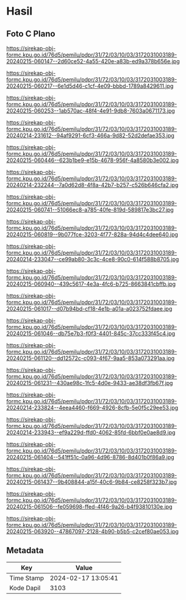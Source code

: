 # Hasil

## Foto C Plano

https://sirekap-obj-formc.kpu.go.id/76d5/pemilu/pdpr/31/72/03/10/03/3172031003189-20240215-060147--2d60ce52-4a55-420e-a83b-ed9a378b656e.jpg

https://sirekap-obj-formc.kpu.go.id/76d5/pemilu/pdpr/31/72/03/10/03/3172031003189-20240215-060217--6e1d5d46-c1cf-4e09-bbbd-1789a8429611.jpg

https://sirekap-obj-formc.kpu.go.id/76d5/pemilu/pdpr/31/72/03/10/03/3172031003189-20240215-060253--1ab570ac-48f4-4e91-9db8-7603a0671173.jpg

https://sirekap-obj-formc.kpu.go.id/76d5/pemilu/pdpr/31/72/03/10/03/3172031003189-20240214-231612--94af9291-6cf3-466a-9d82-52d2defae353.jpg

https://sirekap-obj-formc.kpu.go.id/76d5/pemilu/pdpr/31/72/03/10/03/3172031003189-20240215-060446--623b1be9-e15b-4678-956f-4a8580b3e002.jpg

https://sirekap-obj-formc.kpu.go.id/76d5/pemilu/pdpr/31/72/03/10/03/3172031003189-20240214-232244--7a0d62d8-4f8a-42b7-b257-c526b646cfa2.jpg

https://sirekap-obj-formc.kpu.go.id/76d5/pemilu/pdpr/31/72/03/10/03/3172031003189-20240215-060741--51066ec8-a785-40fe-819d-589817e3bc27.jpg

https://sirekap-obj-formc.kpu.go.id/76d5/pemilu/pdpr/31/72/03/10/03/3172031003189-20240215-060819--9b077fce-3203-4f77-828a-94d4c4dee640.jpg

https://sirekap-obj-formc.kpu.go.id/76d5/pemilu/pdpr/31/72/03/10/03/3172031003189-20240214-233047--ce99ab80-3c3c-4ce8-90c0-614f588b8705.jpg

https://sirekap-obj-formc.kpu.go.id/76d5/pemilu/pdpr/31/72/03/10/03/3172031003189-20240215-060940--439c5617-4e3a-4fc6-b725-8663841cbffb.jpg

https://sirekap-obj-formc.kpu.go.id/76d5/pemilu/pdpr/31/72/03/10/03/3172031003189-20240215-061017--d07b94bd-cf18-4e1b-a01a-a023752fdaee.jpg

https://sirekap-obj-formc.kpu.go.id/76d5/pemilu/pdpr/31/72/03/10/03/3172031003189-20240215-061046--db75e7b3-f0f3-4401-845c-37cc333f45c4.jpg

https://sirekap-obj-formc.kpu.go.id/76d5/pemilu/pdpr/31/72/03/10/03/3172031003189-20240215-061120--dd12572c-c093-4f67-9aa5-853a073291aa.jpg

https://sirekap-obj-formc.kpu.go.id/76d5/pemilu/pdpr/31/72/03/10/03/3172031003189-20240215-061231--430ae98c-1fc5-4d0e-9433-ae38df3fb67f.jpg

https://sirekap-obj-formc.kpu.go.id/76d5/pemilu/pdpr/31/72/03/10/03/3172031003189-20240214-233824--4eea4460-f669-4926-8cfb-5e0f5c29ee53.jpg

https://sirekap-obj-formc.kpu.go.id/76d5/pemilu/pdpr/31/72/03/10/03/3172031003189-20240214-233943--ef9a229d-ffd0-4062-85fd-6bbf0e0ae8d9.jpg

https://sirekap-obj-formc.kpu.go.id/76d5/pemilu/pdpr/31/72/03/10/03/3172031003189-20240215-061404--541ff51c-0a96-4d96-8786-8d401b0f86a9.jpg

https://sirekap-obj-formc.kpu.go.id/76d5/pemilu/pdpr/31/72/03/10/03/3172031003189-20240215-061437--9b408844-a15f-40c6-9b84-ce8258f323b7.jpg

https://sirekap-obj-formc.kpu.go.id/76d5/pemilu/pdpr/31/72/03/10/03/3172031003189-20240215-061506--fe059698-ffed-4f46-9a26-b4f93810130e.jpg

https://sirekap-obj-formc.kpu.go.id/76d5/pemilu/pdpr/31/72/03/10/03/3172031003189-20240215-063920--47867097-2128-4b90-b5b5-c2cef80ae053.jpg


## Metadata

| Key        | Value               |
| ---------- | ------------------- |
| Time Stamp | 2024-02-17 13:05:41 |
| Kode Dapil | 3103                |



